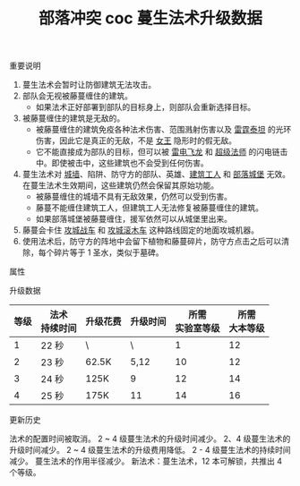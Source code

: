 ﻿---
title: "部落冲突 coc 蔓生法术升级数据"
navTitle: "蔓生法术"
shownTitle: "蔓生法术"
description: "将附近的建筑困在坚固的根蔓中，阻止防御建筑攻击。部队会无视被困建筑。"
module: upgrade-home
imgFolder: home_tech/0185
wiki: https://clashofclans.fandom.com/wiki/Overgrowth_Spell
canonical: /upgrade/0185-Overgrowth-Spell
---

<UnitInfo :folder="$frontmatter.imgFolder" imgSrc="Overgrowth_Spell.png" :imgAlt="$frontmatter.navTitle" :description="$frontmatter.description" :isSmallImg="true" />

<SmallTitle>重要说明</SmallTitle>

1. 蔓生法术会暂时让防御建筑无法攻击。
2. 部队会无视被藤蔓缠住的建筑。
   - 如果法术正好部署到部队的目标身上，则部队会重新选择目标。
3. 被藤蔓缠住的建筑是无敌的。
   - 被藤蔓缠住的建筑免疫各种法术伤害、范围溅射伤害以及 [雷霆泰坦](/upgrade/000f-Electro-Titan) 的光环伤害，因此它是真正的无敌，不是 [女王](/upgrade/0201-Archer-Queen) 隐形时的假无敌。
   - 它不能直接成为部队的目标，但可以被 [雷电飞龙](/upgrade/000c-Electro-Dragon) 和 [超级法师](/upgrade/0609-Super-Wizard) 的闪电链击中。即使被击中，这些建筑也不会受到任何伤害。
4. 蔓生法术对 [城墙](/upgrade/0300-Walls)、陷阱、防守方的部队、英雄、[建筑工人](/upgrade/0500-Builders-Hut)
   和 [部落城堡](/upgrade/0407-Clan-Castle) 无效。在蔓生法术生效期间，这些建筑仍然会保留其原始功能。
   - 被藤蔓缠住的城墙不具有无敌效果，仍然可以受到伤害。
   - 藤蔓不能缠住建筑工人，但建筑工人无法修复被藤蔓缠住的建筑。
   - 如果部落城堡被藤蔓缠住，援军依然可以从城堡里出来。
5. 藤蔓会卡住 [攻城战车](/upgrade/0240-Wall-Wrecker) 和 [攻城滚木车](/upgrade/0244-Log-Launcher) 这种路线固定的地面攻城机器。
6. 使用法术后，防守方的阵地中会留下植物和藤蔓碎片，防守方点击之后可以清除，每个碎片等于 1 圣水，类似于墓碑。

<SmallTitle>属性</SmallTitle>

<UnitProperties>
    <UnitProperty pKey="作用半径" pValue="6 格" />
    <UnitProperty pKey="作用类型" pValue="让防御建筑暂时无法攻击" />
    <UnitProperty pKey="占用的法术空间" pValue="2" />
    <UnitProperty pKey="所需暗黑法术工厂等级" pValue="6" />
    <UnitProperty pKey="所需大本等级" pValue="12" />
    <UnitProperty pKey="法术配置时间" pValue="无" trainingSystem="2025" />
</UnitProperties>

<SmallTitle>升级数据</SmallTitle>

<script setup>
const tableExtraInfo = [
    {
        "column": 2,
        "type": "cost",
        "gpClass": "research",
        "icon": "Dark_Elixir"
    },
    {
        "column": 3,
        "type": "time",
        "gpClass": "research"
    }
];
</script>

<UnitTable :tableExtraInfo="tableExtraInfo">

| 等级 |法术<br>持续时间| 升级花费 | 升级时间 |所需<br>实验室等级|所需<br>大本等级|
| ---- |      ---      |   ---   |  ----   |       ----      |      ----     |
|   1  |     22 秒     |    \    |    \    |         1       |       12      |
|   2  |     23 秒     |  62.5K  |   5,12  |        10       |       12      |
|   3  |     24 秒     |   125K  |   9     |        12       |       14      |
|   4  |     25 秒     |   175K  |  11     |        14       |       16      |
</UnitTable>

<SmallTitle>更新历史</SmallTitle>

<Timeline>
    <TimelineItem date="2025/03/27">
        <TimelineRow>法术的配置时间被取消。</TimelineRow>
    </TimelineItem>
    <TimelineItem date="2025/03/24">
        <TimelineRow>2 ~ 4 级蔓生法术的升级时间减少。</TimelineRow>
    </TimelineItem>
    <TimelineItem date="2024/11/25">
        <TimelineRow>2、4 级蔓生法术的升级时间减少。</TimelineRow>
        <TimelineRow>2 ~ 4 级蔓生法术的升级费用降低。</TimelineRow>
    </TimelineItem>
    <TimelineItem date="2024/09/09">
        <TimelineRow>2 - 4 级蔓生法术的持续时间减少。</TimelineRow>
        <TimelineRow>蔓生法术的作用半径减少。</TimelineRow>
    </TimelineItem>
    <TimelineItem date="2024/02/27">
        <TimelineRow>新法术：蔓生法术，12 本可解锁，共推出 4 个等级。</TimelineRow>
    </TimelineItem>
    <TimelineItem :historyBottom="true" />
</Timeline>